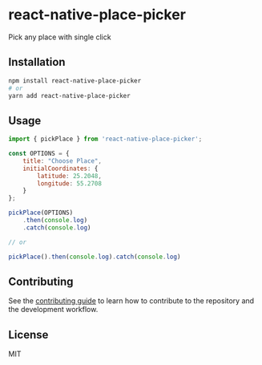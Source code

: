 # react-native-place-picker

Pick any place with single click

## Installation

```sh
npm install react-native-place-picker
# or
yarn add react-native-place-picker
```

## Usage

```js
import { pickPlace } from 'react-native-place-picker';

const OPTIONS = {
    title: "Choose Place",
    initialCoordinates: {
        latitude: 25.2048,
        longitude: 55.2708
    }
};

pickPlace(OPTIONS)
    .then(console.log)
    .catch(console.log)

// or

pickPlace().then(console.log).catch(console.log)

```

## Contributing

See the [contributing guide](CONTRIBUTING.md) to learn how to contribute to the repository and the development workflow.

## License

MIT
